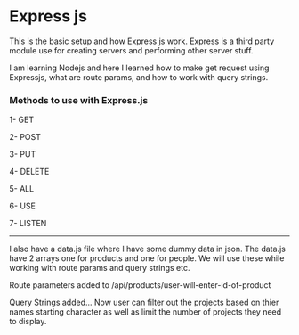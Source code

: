 # Express js

This is the basic setup and how Express js work. Express is a third party module use for creating servers and
performing other server stuff.

I am learning Nodejs and here I learned how to make get request using Expressjs, what are route params, and
how to work with query strings.

### Methods to use with Express.js

1- GET

2- POST

3- PUT

4- DELETE

5- ALL

6- USE

7- LISTEN

---

I also have a data.js file where I have some dummy data in json. The data.js have 2 arrays one for
products and one for people. We will use these while working with route params and query strings etc.

Route parameters added to /api/products/user-will-enter-id-of-product

Query Strings added... Now user can filter out the projects based on thier names starting character
as well as limit the number of projects they need to display.
